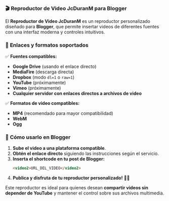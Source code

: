 ### 🎬 **Reproductor de Video JcDuranM para Blogger**  

El **Reproductor de Video JcDuranM** es un reproductor personalizado diseñado para **Blogger**, que permite insertar videos de diferentes fuentes con una interfaz moderna y controles intuitivos.  

### 🔗 **Enlaces y formatos soportados**  

✅ **Fuentes compatibles:**  
- **Google Drive** (usando el enlace directo)  
- **MediaFire** (descarga directa)  
- **Dropbox** (modo `dl=1` o `raw=1`)  
- **YouTube** (próximamente)  
- **Vimeo** (próximamente)  
- **Cualquier servidor con enlaces directos a archivos de video**  

✅ **Formatos de video compatibles:**  
- **MP4** (recomendado para mayor compatibilidad)  
- **WebM**  
- **Ogg**  

### 📌 **Cómo usarlo en Blogger**  
1. **Sube el video a una plataforma compatible**.  
2. **Obtén el enlace directo** siguiendo las instrucciones según el servicio.  
3. **Inserta el shortcode en tu post de Blogger:**  
   ```html
   <video2>URL_DEL_VIDEO</video2>
   ```
4. **Publica y disfruta de tu reproductor personalizado!** 🚀🎥  

Este reproductor es ideal para quienes desean **compartir videos sin depender de YouTube** y mantener el control sobre sus archivos multimedia.
